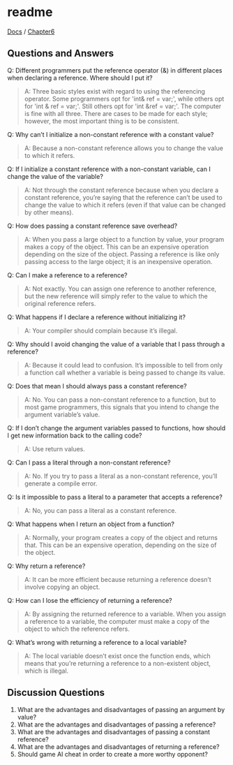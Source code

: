 # readme

[Docs](https://github.com/PiSaucer/book-c-plus-plus/tree/569357054614b69475a73eff46aae33d4998bc5a/docs/README.md) / [Chapter6](https://github.com/PiSaucer/book-c-plus-plus/tree/569357054614b69475a73eff46aae33d4998bc5a/docs/Chapter6/README.md)

## Questions and Answers

Q: Different programmers put the reference operator \(&\) in different places when declaring a reference. Where should I put it?

> A: Three basic styles exist with regard to using the referencing operator. Some programmers opt for 'int& ref = var;', while others opt for 'int & ref = var;'. Still others opt for 'int &ref = var;'. The computer is fine with all three. There are cases to be made for each style; however, the most important thing is to be consistent.

Q: Why can’t I initialize a non-constant reference with a constant value?

> A: Because a non-constant reference allows you to change the value to which it refers.

Q: If I initialize a constant reference with a non-constant variable, can I change the value of the variable?

> A: Not through the constant reference because when you declare a constant reference, you’re saying that the reference can’t be used to change the value to which it refers \(even if that value can be changed by other means\).

Q: How does passing a constant reference save overhead?

> A: When you pass a large object to a function by value, your program makes a copy of the object. This can be an expensive operation depending on the size of the object. Passing a reference is like only passing access to the large object; it is an inexpensive operation.

Q: Can I make a reference to a reference?

> A: Not exactly. You can assign one reference to another reference, but the new reference will simply refer to the value to which the original reference refers.

Q: What happens if I declare a reference without initializing it?

> A: Your compiler should complain because it’s illegal.

Q: Why should I avoid changing the value of a variable that I pass through a reference?

> A: Because it could lead to confusion. It’s impossible to tell from only a function call whether a variable is being passed to change its value.

Q: Does that mean I should always pass a constant reference?

> A: No. You can pass a non-constant reference to a function, but to most game programmers, this signals that you intend to change the argument variable’s value.

Q: If I don’t change the argument variables passed to functions, how should I get new information back to the calling code?

> A: Use return values.

Q: Can I pass a literal through a non-constant reference?

> A: No. If you try to pass a literal as a non-constant reference, you’ll generate a compile error.

Q: Is it impossible to pass a literal to a parameter that accepts a reference?

> A: No, you can pass a literal as a constant reference.

Q: What happens when I return an object from a function?

> A: Normally, your program creates a copy of the object and returns that. This can be an expensive operation, depending on the size of the object.

Q: Why return a reference?

> A: It can be more efficient because returning a reference doesn’t involve copying an object.

Q: How can I lose the efficiency of returning a reference?

> A: By assigning the returned reference to a variable. When you assign a reference to a variable, the computer must make a copy of the object to which the reference refers.

Q: What’s wrong with returning a reference to a local variable?

> A: The local variable doesn’t exist once the function ends, which means that you’re returning a reference to a non-existent object, which is illegal.

## Discussion Questions

1. What are the advantages and disadvantages of passing an argument by value?
2. What are the advantages and disadvantages of passing a reference?
3. What are the advantages and disadvantages of passing a constant reference?
4. What are the advantages and disadvantages of returning a reference?
5. Should game AI cheat in order to create a more worthy opponent?

